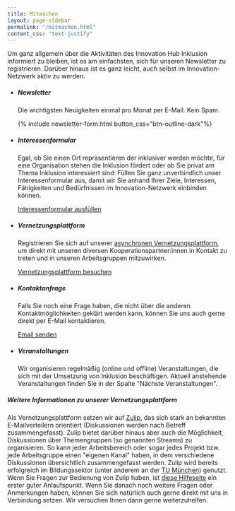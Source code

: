 ```yaml
---
title: Mitmachen
layout: page-sidebar
permalink: "/mitmachen.html"
content_css: "text-justify"
---
```


Um ganz allgemein über die Aktivitäten des Innovation Hub Inklusion informiert zu bleiben, ist es am einfachsten, sich für unseren Newsletter zu registrieren. Darüber hinaus ist es ganz leicht, auch selbst im Innovation-Netzwerk aktiv zu werden. 

<div class="bg-lightgreen p-4 my-4 rounded">
    <ul class="list-unstyled m-0">
        <li class="media mb-4">
            <i class="fa fa-2x fa-angle-double-right mr-4"></i>
            <div class="media-body">
                <h5 class="mt-0 mb-1">Newsletter</h5>
                <p class="text-justify"> Die wichtigsten Neuigkeiten einmal pro Monat per E-Mail. Kein Spam.</p>
                <div class="w-50">{% include newsletter-form.html button_css="btn-outline-dark"%}</div>
            </div>
        </li>
        <li class="media my-4">
            <i class="fa fa-2x fa-angle-double-right mr-4"></i>
            <div class="media-body">
                <h5 class="mt-0 mb-1">Interessenformular</h5>
                <p class="text-justify">Egal, ob Sie einen Ort repräsentieren der inklusiver werden möchte, für eine Organisation stehen die Inklusion fördert oder ob Sie privat am Thema Inklusion interessiert sind: Füllen Sie ganz unverbindlich unser Interessenformular aus, damit wir Sie anhand Ihrer Ziele, Interessen, Fähigkeiten und Bedürfnissen im Innovation-Netzwerk einbinden können.</p>
                <a href="https://umfrage.uni-leipzig.de/index.php/544872?lang=de" target="_blank" class="btn btn-outline-dark w-50">Interessenformular ausfüllen</a>
            </div>
        </li>
        <li class="media my-4">
            <i class="fa fa-2x fa-angle-double-right mr-4"></i>
            <div class="media-body">
                <h5 class="mt-0 mb-1">Vernetzungsplattform</h5>
                <p class="text-justify">Registrieren Sie sich auf unserer <a href="#zulip">asynchronen Vernetzungsplattform</a>, um direkt mit unseren diversen Kooperationspartner:innen in Kontakt zu treten und in unseren Arbeitsgruppen mitzuwirken.</p>
                <a href="https://inklusion.zulipchat.com/" target="_blank" class="btn btn-outline-dark w-50">Vernetzungsplattform besuchen</a>
            </div>
        </li>
        <li class="media my-4">
            <i class="fa fa-2x fa-angle-double-right mr-4"></i>
            <div class="media-body">
                <h5 class="mt-0 mb-1">Kontaktanfrage</h5>
                <p class="text-justify">Falls Sie noch eine Frage haben, die nicht über die anderen Kontaktmöglichkeiten geklärt werden kann, können Sie uns auch gerne direkt per E-Mail kontaktieren.</p>
                <a href="mailto:{{site.email}}" class="btn btn-outline-dark w-50">Email senden</a>
            </div>
        </li>
        <li class="media mt-4">
            <i class="fa fa-2x fa-angle-double-right mr-4"></i>
            <div class="media-body">
                <h5 class="mt-0 mb-1">Veranstaltungen</h5>
                <p class="text-justify">Wir organisieren regelmäßig (online und offline) Veranstaltungen, die sich mit der Umsetzung von Inklusion beschäftigen. Aktuell anstehende Veranstaltungen finden Sie in der Spalte "Nächste Veranstaltungen".</p>
            </div>
        </li>
    </ul>
</div>


##### <a name="zulip"></a>Weitere Informationen zu unserer Vernetzungsplattform

Als Vernetzungsplattform setzen wir auf [Zulip](https://zulip.com), das sich stark an bekannten E-Mailverteilern orientiert (Diskussionen werden nach Betreff zusammengefasst). Zulip bietet darüber hinaus aber auch die Möglichkeit, Diskussionen über Themengruppen (so genannten Streams) zu organisieren. So kann jeder Arbeitsbereich oder sogar jedes Projekt bzw. jede Arbeitsgruppe einen "eigenen Kanal" haben, in dem verschiedene Diskussionen übersichtlich zusammengefasst werden. Zulip wird bereits erfolgreich im Bildungssektor (unter anderem an der [TU München](https://inklusion.zulipchat.com/case-studies/tum/)) genutzt. Wenn Sie Fragen zur Bedienung von Zulip haben, ist [diese Hilfeseite](https://inklusion.zulipchat.com/help/getting-started-with-zulip) ein erster guter Anlaufspunkt. Wenn Sie danach noch weitere Fragen oder Anmerkungen haben, können Sie sich natürlich auch gerne direkt mit uns in Verbindung setzen. Wir versuchen Ihnen dann gerne weiterzuhelfen.
